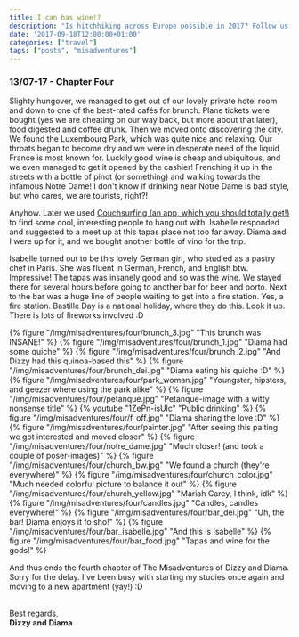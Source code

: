 ```yaml
---
title: I can has wine!?
description: "Is hitchhiking across Europe possible in 2017? Follow us, and find out!"
date: '2017-09-18T12:00:00+01:00'
categories: ["travel"]
tags: ["posts", "misadventures"]
---
```

### 13/07-17 - Chapter Four
Slighty hungover, we managed to get out of our lovely private hotel room and down to one of the best-rated cafés for brunch. Plane tickets were bought (yes we are cheating on our way back, but more about that later), food digested and coffee drunk. Then we moved onto discovering the city. We found the Luxembourg Park, which was quite nice and relaxing. 
Our throats began to become dry and we were in desperate need of the liquid France is most known for. Luckily good wine is cheap and ubiquitous, and we even managed to get it opened by the cashier! 
Frenching it up in the streets with a bottle of pinot (or something) and walking towards the infamous Notre Dame! I don't know if drinking near Notre Dame is bad style, but who cares, we are tourists, right?! 

Anyhow. Later we used [Couchsurfing (an app, which you should totally get!)](https://www.couchsurfing.com/) to find some cool, interesting people to hang out with. Isabelle responded and suggested to a meet up at this tapas place not too far away. Diama and I were up for it, and we bought another bottle of vino for the trip.

Isabelle turned out to be this lovely German girl, who studied as a pastry chef in Paris. She was fluent in German, French, and English btw. Impressive! The tapas was insanely good and so was the wine. We stayed there for several hours before going to another bar for beer and porto. Next to the bar was a huge line of people waiting to get into a fire station. Yes, a fire station. Bastille Day is a national holiday, where they do this. Look it up. There is lots of fireworks involved :D


{% figure "/img/misadventures/four/brunch_3.jpg" "This brunch was INSANE!" %}
{% figure "/img/misadventures/four/brunch_1.jpg" "Diama had some quiche" %}
{% figure "/img/misadventures/four/brunch_2.jpg" "And Dizzy had this quinoa-based this" %}
{% figure "/img/misadventures/four/brunch_dei.jpg" "Diama eating his quiche :D" %}
{% figure "/img/misadventures/four/park_woman.jpg" "Youngster, hipsters, and geezer where using the park alike" %}
{% figure "/img/misadventures/four/petanque.jpg" "Petanque-image with a witty nonsense title" %}
{% youtube "1ZePn-isUlc" "Public drinking" %}
{% figure "/img/misadventures/four/f_off.jpg" "Diama sharing the love :D"  %}
{% figure "/img/misadventures/four/painter.jpg" "After seeing this paiting we got interested and moved closer"  %}
{% figure "/img/misadventures/four/notre_dame.jpg" "Much closer! (and took a couple of poser-images)"  %}
{% figure "/img/misadventures/four/church_bw.jpg" "We found a church (they're everywhere)"  %}
{% figure "/img/misadventures/four/church_color.jpg" "Much needed colorful picture to balance it out"  %}
{% figure "/img/misadventures/four/church_yellow.jpg" "Mariah Carey, I think, idk"  %}
{% figure "/img/misadventures/four/candles.jpg" "Candles, candles everywhere!"  %}
{% figure "/img/misadventures/four/bar_dei.jpg" "Uh, the bar! Diama enjoys it fo sho!"  %}
{% figure "/img/misadventures/four/bar_isabelle.jpg" "And this is Isabelle"  %}
{% figure "/img/misadventures/four/bar_food.jpg" "Tapas and wine for the gods!"  %}

And thus ends the fourth chapter of The Misadventures of Dizzy and Diama. Sorry for the delay. I've been busy with starting my studies once again and moving to a new apartment (yay!) :D
<br /><br />

Best regards,<br />**Dizzy and Diama**

